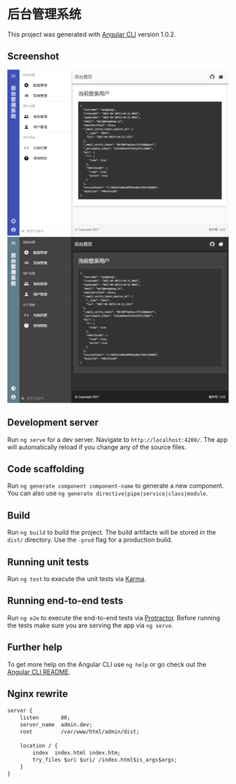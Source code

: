 # 后台管理系统

This project was generated with [Angular CLI](https://github.com/angular/angular-cli) version 1.0.2.

## Screenshot

![light theme](screenshot/light-theme.png)
![dark theme](screenshot/dark-theme.png)

## Development server

Run `ng serve` for a dev server. Navigate to `http://localhost:4200/`. The app will automatically reload if you change any of the source files.

## Code scaffolding

Run `ng generate component component-name` to generate a new component. You can also use `ng generate directive|pipe|service|class|module`.

## Build

Run `ng build` to build the project. The build artifacts will be stored in the `dist/` directory. Use the `-prod` flag for a production build.

## Running unit tests

Run `ng test` to execute the unit tests via [Karma](https://karma-runner.github.io).

## Running end-to-end tests

Run `ng e2e` to execute the end-to-end tests via [Protractor](http://www.protractortest.org/).
Before running the tests make sure you are serving the app via `ng serve`.

## Further help

To get more help on the Angular CLI use `ng help` or go check out the [Angular CLI README](https://github.com/angular/angular-cli/blob/master/README.md).

## Nginx rewrite

```
server {
    listen       80;
    server_name  admin.dev;
    root         /var/www/html/admin/dist;

    location / {
        index  index.html index.htm;
        try_files $uri $uri/ /index.html$is_args$args;
    }
}
```